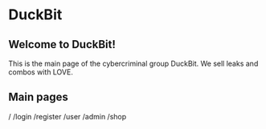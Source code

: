 # DuckBit

## Welcome to DuckBit!

This is the main page of the cybercriminal group DuckBit. We sell leaks and combos with LOVE.

## Main pages
/
/login
/register
/user
/admin
/shop

